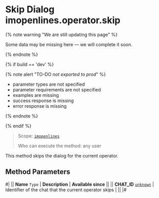 # Skip Dialog imopenlines.operator.skip

{% note warning "We are still updating this page" %}

Some data may be missing here — we will complete it soon.

{% endnote %}

{% if build == 'dev' %}

{% note alert "TO-DO _not exported to prod_" %}

- parameter types are not specified
- parameter requirements are not specified
- examples are missing
- success response is missing
- error response is missing

{% endnote %}

{% endif %}

> Scope: [`imopenlines`](../../../scopes/permissions.md)
>
> Who can execute the method: any user

This method skips the dialog for the current operator.

## Method Parameters

#|
|| **Name**
`Type` | **Description** | **Available since** ||
|| **CHAT_ID**
[`unknown`](../../../data-types.md) | Identifier of the chat that the current operator skips | || 
|#